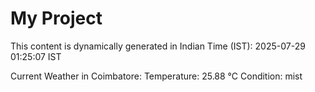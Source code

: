 # My Project

This content is dynamically generated in Indian Time (IST): 2025-07-29 01:25:07 IST


Current Weather in Coimbatore:
Temperature: 25.88 °C
Condition: mist
